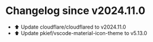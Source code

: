 # Changelog since v2024.11.0
- ⬆️ Update cloudflare/cloudflared to v2024.11.0 
- ⬆️ Update pkief/vscode-material-icon-theme to v5.13.0 
